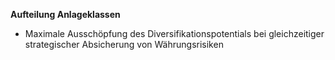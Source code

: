 **Aufteilung Anlageklassen**

- Maximale Ausschöpfung des Diversifikationspotentials bei gleichzeitiger strategischer Absicherung von Währungsrisiken